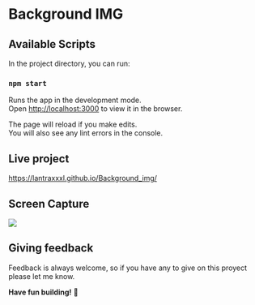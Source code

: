 # Background IMG

## Available Scripts

In the project directory, you can run:

### `npm start`

Runs the app in the development mode.<br />
Open [http://localhost:3000](http://localhost:3000) to view it in the browser.

The page will reload if you make edits.<br />
You will also see any lint errors in the console.

## Live project

https://lantraxxxl.github.io/Background_img/


## Screen Capture
![](https://repository-images.githubusercontent.com/344626741/cc423200-7d09-11eb-80c2-752ce7ba5b19)

## Giving feedback

Feedback is always welcome, so if you have any to give on this proyect please let me know.

**Have fun building!** 🚀
